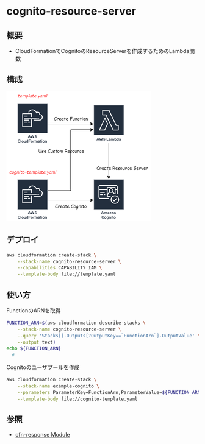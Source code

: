 # cognito-resource-server

## 概要

- CloudFormationでCognitoのResourceServerを作成するためのLambda関数

## 構成

![構成](https://github.com/ot-nemoto/cognito-create-resource-server/blob/images/cognito-create-resource-server.png)

## デプロイ

```sh
aws cloudformation create-stack \
    --stack-name cognito-resource-server \
    --capabilities CAPABILITY_IAM \
    --template-body file://template.yaml
```

## 使い方

FunctionのARNを取得

```sh
FUNCTION_ARN=$(aws cloudformation describe-stacks \
    --stack-name cognito-resource-server \
    --query 'Stacks[].Outputs[?OutputKey==`FunctionArn`].OutputValue' \
    --output text)
echo ${FUNCTION_ARN}
  #
```

Cognitoのユーザプールを作成

```sh
aws cloudformation create-stack \
    --stack-name example-cognito \
    --parameters ParameterKey=FunctionArn,ParameterValue=${FUNCTION_ARN} \
    --template-body file://cognito-template.yaml
```

## 参照

- [cfn-response Module](https://docs.aws.amazon.com/en_pv/AWSCloudFormation/latest/UserGuide/cfn-lambda-function-code-cfnresponsemodule.html)

